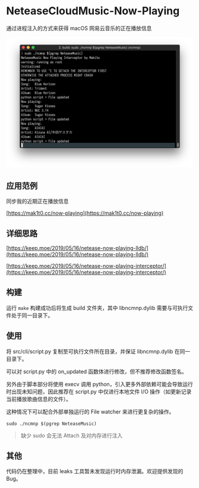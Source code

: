 NeteaseCloudMusic-Now-Playing
======
通过进程注入的方式来获得 macOS 网易云音乐的正在播放信息

![screenshot.png](screenshot.png)

## 应用范例

同步我的近期正在播放信息

[https://mak1t0.cc/now-playing](https://mak1t0.cc/now-playing)

## 详细思路

[https://keep.moe/2019/05/16/netease-now-playing-lldb/](https://keep.moe/2019/05/16/netease-now-playing-lldb/)

[https://keep.moe/2019/05/16/netease-now-playing-interceptor/](https://keep.moe/2019/05/16/netease-now-playing-interceptor/)

## 构建

运行 `make` 构建成功后将生成 build 文件夹，其中 libncmnp.dylib 需要与可执行文件处于同一目录下。

## 使用

将 src/cli/script.py 复制至可执行文件所在目录，并保证 libncmnp.dylib 在同一目录下。

可以对 script.py 中的 on_updated 函数体进行修改，但不推荐修改函数签名。

另外由于脚本部分将使用 execv 调用 python，引入更多外部依赖可能会导致运行时出现未知问题，因此推荐在 script.py 中仅进行本地文件 I/O 操作（如更新记录当前播放歌曲信息的文件）。

这种情况下可以配合外部单独运行的 File watcher 来进行更复杂的操作。

```
sudo ./ncmnp $(pgrep NeteaseMusic)
```

> 缺少 sudo 会无法 Attach 及对内存进行注入

## 其他

代码仍在整理中，目前 leaks 工具暂未发现运行时内存泄漏。欢迎提供发现的 Bug。
